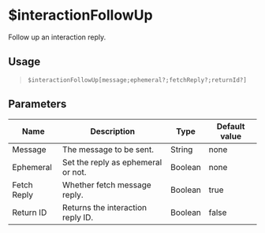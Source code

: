# $interactionFollowUp
Follow up an interaction reply.
## Usage
> `$interactionFollowUp[message;ephemeral?;fetchReply?;returnId?]`
## Parameters
|    Name     |            Description             |  Type   | Default value |
|-------------|------------------------------------|---------|---------------|
| Message     | The message to be sent.            | String  | none          |
| Ephemeral   | Set the reply as ephemeral or not. | Boolean | none          |
| Fetch Reply | Whether fetch message reply.       | Boolean | true          |
| Return ID   | Returns the interaction reply ID.  | Boolean | false         |
